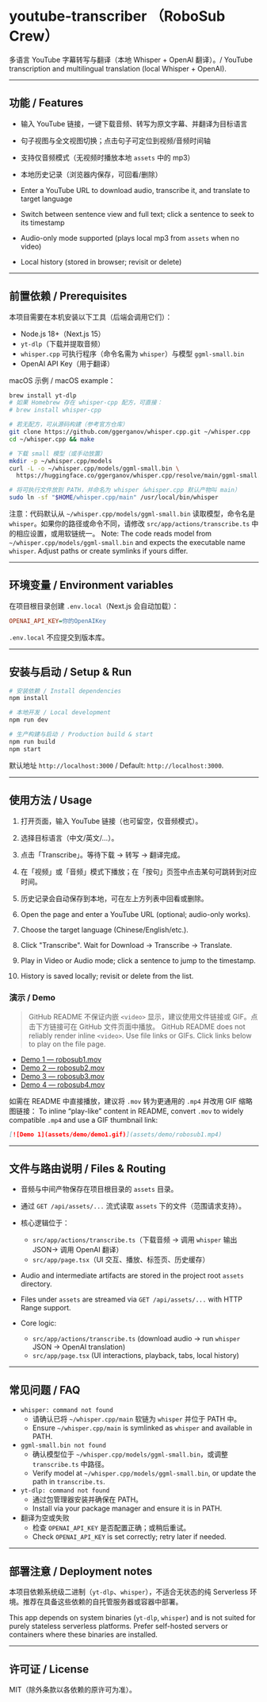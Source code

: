 # youtube-transcriber （RoboSub Crew）

多语言 YouTube 字幕转写与翻译（本地 Whisper + OpenAI 翻译）。/ YouTube transcription and multilingual translation (local Whisper + OpenAI).

---

## 功能 / Features

- 输入 YouTube 链接，一键下载音频、转写为原文字幕、并翻译为目标语言
- 句子视图与全文视图切换；点击句子可定位到视频/音频时间轴
- 支持仅音频模式（无视频时播放本地 `assets` 中的 mp3）
- 本地历史记录（浏览器内保存，可回看/删除）

- Enter a YouTube URL to download audio, transcribe it, and translate to target language
- Switch between sentence view and full text; click a sentence to seek to its timestamp
- Audio-only mode supported (plays local mp3 from `assets` when no video)
- Local history (stored in browser; revisit or delete)

---

## 前置依赖 / Prerequisites

本项目需要在本机安装以下工具（后端会调用它们）：

- Node.js 18+（Next.js 15）
- `yt-dlp`（下载并提取音频）
- `whisper.cpp` 可执行程序（命令名需为 `whisper`）与模型 `ggml-small.bin`
- OpenAI API Key（用于翻译）

macOS 示例 / macOS example：

```bash
brew install yt-dlp
# 如果 Homebrew 存在 whisper-cpp 配方，可直接：
# brew install whisper-cpp

# 若无配方，可从源码构建（参考官方仓库）
git clone https://github.com/ggerganov/whisper.cpp.git ~/whisper.cpp
cd ~/whisper.cpp && make

# 下载 small 模型（或手动放置）
mkdir -p ~/whisper.cpp/models
curl -L -o ~/whisper.cpp/models/ggml-small.bin \
  https://huggingface.co/ggerganov/whisper.cpp/resolve/main/ggml-small.bin

# 将可执行文件放到 PATH，并命名为 whisper（whisper.cpp 默认产物叫 main）
sudo ln -sf "$HOME/whisper.cpp/main" /usr/local/bin/whisper
```

注意：代码默认从 `~/whisper.cpp/models/ggml-small.bin` 读取模型，命令名是 `whisper`。如果你的路径或命令不同，请修改 `src/app/actions/transcribe.ts` 中的相应设置，或用软链统一。
Note: The code reads model from `~/whisper.cpp/models/ggml-small.bin` and expects the executable name `whisper`. Adjust paths or create symlinks if yours differ.

---

## 环境变量 / Environment variables

在项目根目录创建 `.env.local`（Next.js 会自动加载）：

```ini
OPENAI_API_KEY=你的OpenAIKey
```

`.env.local` 不应提交到版本库。

---

## 安装与启动 / Setup & Run

```bash
# 安装依赖 / Install dependencies
npm install

# 本地开发 / Local development
npm run dev

# 生产构建与启动 / Production build & start
npm run build
npm start
```

默认地址 `http://localhost:3000` / Default: `http://localhost:3000`.

---

## 使用方法 / Usage

1. 打开页面，输入 YouTube 链接（也可留空，仅音频模式）。
2. 选择目标语言（中文/英文/…）。
3. 点击「Transcribe」。等待下载 → 转写 → 翻译完成。
4. 在「视频」或「音频」模式下播放；在「按句」页签中点击某句可跳转到对应时间。
5. 历史记录会自动保存到本地，可在左上方列表中回看或删除。

6. Open the page and enter a YouTube URL (optional; audio-only works).
7. Choose the target language (Chinese/English/etc.).
8. Click "Transcribe". Wait for Download → Transcribe → Translate.
9. Play in Video or Audio mode; click a sentence to jump to the timestamp.
10. History is saved locally; revisit or delete from the list.

### 演示 / Demo

> GitHub README 不保证内嵌 `<video>` 显示，建议使用文件链接或 GIF。点击下方链接可在 GitHub 文件页面中播放。
> GitHub README does not reliably render inline `<video>`. Use file links or GIFs. Click links below to play on the file page.

- [Demo 1 — robosub1.mov](assets/demo/robosub1.mov)
- [Demo 2 — robosub2.mov](assets/demo/robosub2.mov)
- [Demo 3 — robosub3.mov](assets/demo/robosub3.mov)
- [Demo 4 — robosub4.mov](assets/demo/robosub4.mov)

如需在 README 中直接播放，建议将 `.mov` 转为更通用的 `.mp4` 并改用 GIF 缩略图链接：
To inline “play-like” content in README, convert `.mov` to widely compatible `.mp4` and use a GIF thumbnail link:

```md
[![Demo 1](assets/demo/demo1.gif)](assets/demo/robosub1.mp4)
```

---

## 文件与路由说明 / Files & Routing

- 音频与中间产物保存在项目根目录的 `assets` 目录。
- 通过 `GET /api/assets/...` 流式读取 `assets` 下的文件（范围请求支持）。
- 核心逻辑位于：

  - `src/app/actions/transcribe.ts`（下载音频 → 调用 `whisper` 输出 JSON→ 调用 OpenAI 翻译）
  - `src/app/page.tsx`（UI 交互、播放、标签页、历史缓存）

- Audio and intermediate artifacts are stored in the project root `assets` directory.
- Files under `assets` are streamed via `GET /api/assets/...` with HTTP Range support.
- Core logic:
  - `src/app/actions/transcribe.ts` (download audio → run `whisper` JSON → OpenAI translation)
  - `src/app/page.tsx` (UI interactions, playback, tabs, local history)

---

## 常见问题 / FAQ

- `whisper: command not found`
  - 请确认已将 `~/whisper.cpp/main` 软链为 `whisper` 并位于 PATH 中。
  - Ensure `~/whisper.cpp/main` is symlinked as `whisper` and available in PATH.
- `ggml-small.bin not found`
  - 确认模型位于 `~/whisper.cpp/models/ggml-small.bin`，或调整 `transcribe.ts` 中路径。
  - Verify model at `~/whisper.cpp/models/ggml-small.bin`, or update the path in `transcribe.ts`.
- `yt-dlp: command not found`
  - 通过包管理器安装并确保在 PATH。
  - Install via your package manager and ensure it is in PATH.
- 翻译为空或失败
  - 检查 `OPENAI_API_KEY` 是否配置正确；或稍后重试。
  - Check `OPENAI_API_KEY` is set correctly; retry later if needed.

---

## 部署注意 / Deployment notes

本项目依赖系统级二进制（`yt-dlp`、`whisper`），不适合无状态的纯 Serverless 环境。推荐在具备这些依赖的自托管服务器或容器中部署。

This app depends on system binaries (`yt-dlp`, `whisper`) and is not suited for purely stateless serverless platforms. Prefer self-hosted servers or containers where these binaries are installed.

---

## 许可证 / License

MIT（除外条款以各依赖的原许可为准）。
